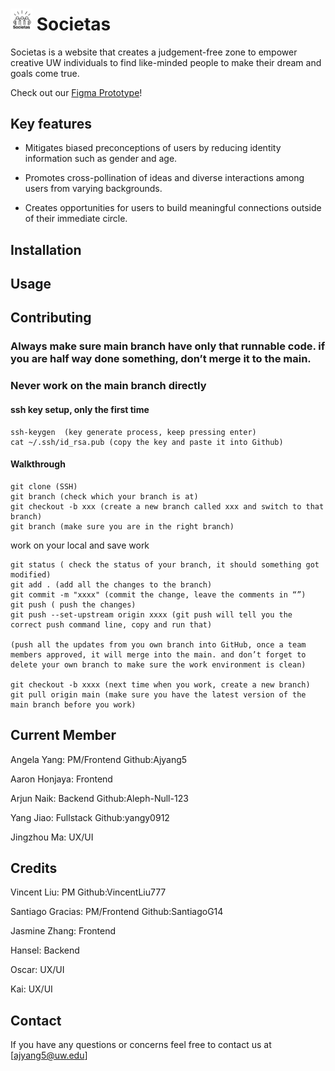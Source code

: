 # <img src="./client/public/logo.png" width="35" alt="societas logo"> Societas

Societas is a website that creates a judgement-free zone to empower creative UW individuals to find like-minded people to make their dream and goals come true.

Check out our [Figma Prototype](https://www.figma.com/file/6yX5dizljeuc0oP9LdDIOM/WINFO-Hackathon-Societas?node-id=0%3A1&t=Tcgv1oujrbZSiSCV-1)!

## Key features

- Mitigates biased preconceptions of users by reducing identity information such as gender and age.

- Promotes cross-pollination of ideas and diverse interactions among users from varying backgrounds.

- Creates opportunities for users to build meaningful connections outside of their immediate circle.

## Installation

## Usage

## Contributing

### Always make sure main branch have only that runnable code. if you are half way done something, don’t merge it to the main.

### Never work on the main branch directly

#### ssh key setup, only the first time

```
ssh-keygen  (key generate process, keep pressing enter)
cat ~/.ssh/id_rsa.pub (copy the key and paste it into Github)
```

#### Walkthrough

```
git clone (SSH)
git branch (check which your branch is at)
git checkout -b xxx (create a new branch called xxx and switch to that branch)
git branch (make sure you are in the right branch)
```

work on your local and save work

```
git status ( check the status of your branch, it should something got modified)
git add . (add all the changes to the branch)
git commit -m "xxxx" (commit the change, leave the comments in “”)
git push ( push the changes)
git push --set-upstream origin xxxx (git push will tell you the correct push command line, copy and run that)

(push all the updates from you own branch into GitHub, once a team members approved, it will merge into the main. and don’t forget to delete your own branch to make sure the work environment is clean)

git checkout -b xxxx (next time when you work, create a new branch)
git pull origin main (make sure you have the latest version of the main branch before you work)
```

## Current Member

Angela Yang: PM/Frontend Github:Ajyang5

Aaron Honjaya: Frontend

Arjun Naik: Backend Github:Aleph-Null-123

Yang Jiao: Fullstack Github:yangy0912

Jingzhou Ma: UX/UI


## Credits

Vincent Liu: PM Github:VincentLiu777

Santiago Gracias: PM/Frontend Github:SantiagoG14

Jasmine Zhang: Frontend

Hansel: Backend

Oscar: UX/UI

Kai: UX/UI

## Contact

If you have any questions or concerns feel free to contact us at [ajyang5@uw.edu]
